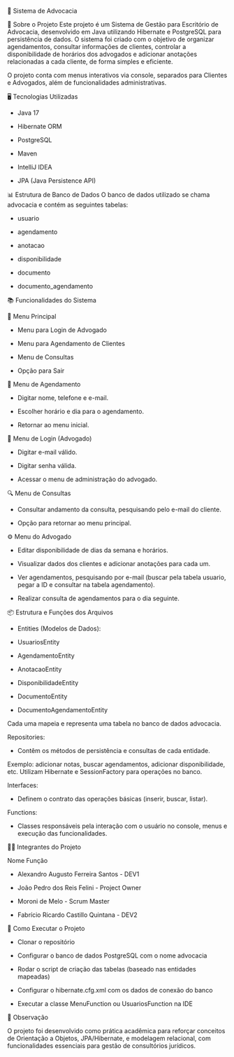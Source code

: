 📑 Sistema de Advocacia

📌 Sobre o Projeto
Este projeto é um Sistema de Gestão para Escritório de Advocacia, desenvolvido em Java utilizando Hibernate e PostgreSQL para persistência de dados. O sistema foi criado com o objetivo de organizar agendamentos, consultar informações de clientes, controlar a disponibilidade de horários dos advogados e adicionar anotações relacionadas a cada cliente, de forma simples e eficiente.

O projeto conta com menus interativos via console, separados para Clientes e Advogados, além de funcionalidades administrativas.

🖥️ Tecnologias Utilizadas

- Java 17

- Hibernate ORM

- PostgreSQL

- Maven

- IntelliJ IDEA

- JPA (Java Persistence API)

📊 Estrutura de Banco de Dados
O banco de dados utilizado se chama advocacia e contém as seguintes tabelas:

- usuario

- agendamento

- anotacao

- disponibilidade

- documento

- documento_agendamento

📚 Funcionalidades do Sistema

📜 Menu Principal

- Menu para Login de Advogado

- Menu para Agendamento de Clientes

- Menu de Consultas

- Opção para Sair

📅 Menu de Agendamento

- Digitar nome, telefone e e-mail.

- Escolher horário e dia para o agendamento.

- Retornar ao menu inicial.

🔐 Menu de Login (Advogado)

- Digitar e-mail válido.

- Digitar senha válida.

- Acessar o menu de administração do advogado.

🔍 Menu de Consultas

- Consultar andamento da consulta, pesquisando pelo e-mail do cliente.

- Opção para retornar ao menu principal.

⚙️ Menu do Advogado

- Editar disponibilidade de dias da semana e horários.

- Visualizar dados dos clientes e adicionar anotações para cada um.

- Ver agendamentos, pesquisando por e-mail (buscar pela tabela usuario, pegar a ID e consultar na tabela agendamento).

- Realizar consulta de agendamentos para o dia seguinte.

📦 Estrutura e Funções dos Arquivos

- Entities (Modelos de Dados):

- UsuariosEntity

- AgendamentoEntity

- AnotacaoEntity

- DisponibilidadeEntity

- DocumentoEntity

- DocumentoAgendamentoEntity

Cada uma mapeia e representa uma tabela no banco de dados advocacia.

Repositories:

- Contêm os métodos de persistência e consultas de cada entidade.

Exemplo: adicionar notas, buscar agendamentos, adicionar disponibilidade, etc.
Utilizam Hibernate e SessionFactory para operações no banco.

Interfaces:

- Definem o contrato das operações básicas (inserir, buscar, listar).

Functions:

- Classes responsáveis pela interação com o usuário no console, menus e execução das funcionalidades.

👨‍💻 Integrantes do Projeto

Nome	Função

- Alexandro Augusto Ferreira Santos - DEV1

- João Pedro dos Reis Felini - Project Owner

- Moroni de Melo - Scrum Master

- Fabrício Ricardo Castillo Quintana - DEV2

🚀 Como Executar o Projeto

- Clonar o repositório

- Configurar o banco de dados PostgreSQL com o nome advocacia

- Rodar o script de criação das tabelas (baseado nas entidades mapeadas)

- Configurar o hibernate.cfg.xml com os dados de conexão do banco

- Executar a classe MenuFunction ou UsuariosFunction na IDE

📌 Observação

O projeto foi desenvolvido como prática acadêmica para reforçar conceitos de Orientação a Objetos, JPA/Hibernate, e modelagem relacional, com funcionalidades essenciais para gestão de consultórios jurídicos.